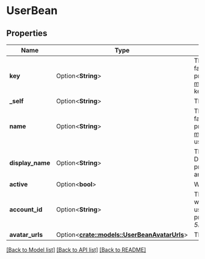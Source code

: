 # UserBean

## Properties

Name | Type | Description | Notes
------------ | ------------- | ------------- | -------------
**key** | Option<**String**> | This property is deprecated in favor of `accountId` because of privacy changes. See the [migration guide](https://developer.atlassian.com/cloud/jira/platform/deprecation-notice-user-privacy-api-migration-guide/) for details.   The key of the user. | [optional]
**_self** | Option<**String**> | The URL of the user. | [optional]
**name** | Option<**String**> | This property is deprecated in favor of `accountId` because of privacy changes. See the [migration guide](https://developer.atlassian.com/cloud/jira/platform/deprecation-notice-user-privacy-api-migration-guide/) for details.   The username of the user. | [optional]
**display_name** | Option<**String**> | The display name of the user. Depending on the user’s privacy setting, this may return an alternative value. | [optional]
**active** | Option<**bool**> | Whether the user is active. | [optional]
**account_id** | Option<**String**> | The account ID of the user, which uniquely identifies the user across all Atlassian products. For example, *5b10ac8d82e05b22cc7d4ef5*. | [optional]
**avatar_urls** | Option<[**crate::models::UserBeanAvatarUrls**](UserBeanAvatarUrls.md)> | The avatars of the user. | [optional]

[[Back to Model list]](../README.md#documentation-for-models) [[Back to API list]](../README.md#documentation-for-api-endpoints) [[Back to README]](../README.md)


